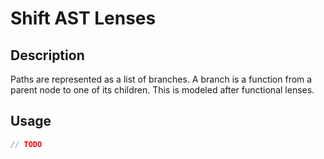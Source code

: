Shift AST Lenses
================

## Description

Paths are represented as a list of branches. A branch is a function from a parent
node to one of its children. This is modeled after functional lenses.

## Usage

```java
// TODO
```